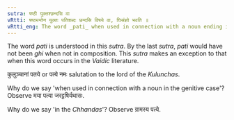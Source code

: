 ```yaml
---
sutra: षष्ठी युक्तश्छन्दसि वा
vRtti: षष्ठ्यन्तेन युक्तः पतिशब्दः छन्दसि विषये वा, घिसंज्ञो भवति ॥
vRtti_eng: The word _pati_ when used in connection with a noun ending in the sixth or genitive case, is _ghi_, optionally, in the _Chhandas_ (_veda_).
---
```

The word _pati_ is understood in this _sutra_. By the last _sutra_, _pati_ would have not been _ghi_ when not in composition. This _sutra_ makes an exception to that when this word occurs in the _Vaidic_ literature.

कुलुञ्चानां पतये or पत्ये नमः salutation to the lord of the _Kulunchas_.

Why do we say 'when used in connection with a noun in the genitive case'? Observe मया पत्या जरट्टषिर्यथासः.

Why do we say 'in the _Chhandas_'? Observe ग्रामस्य पत्ये.
